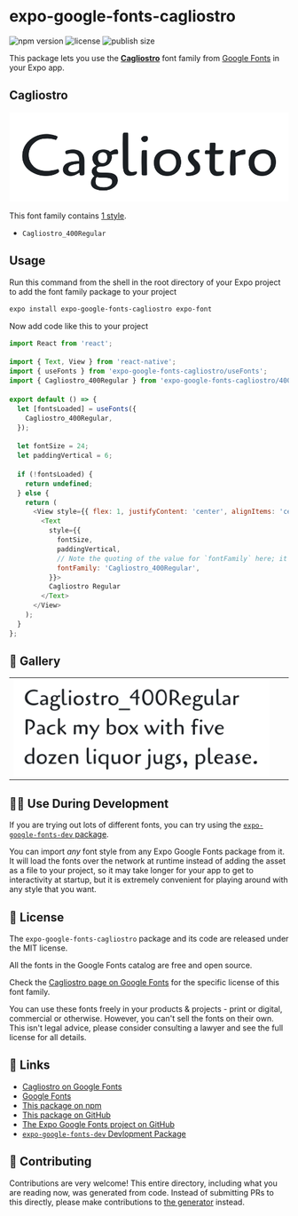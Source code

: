 # expo-google-fonts-cagliostro

![npm version](https://flat.badgen.net/npm/v/expo-google-fonts-cagliostro)
![license](https://flat.badgen.net/github/license/expo/google-fonts)
![publish size](https://flat.badgen.net/packagephobia/install/expo-google-fonts-cagliostro)

This package lets you use the [**Cagliostro**](https://fonts.google.com/specimen/Cagliostro) font family from [Google Fonts](https://fonts.google.com/) in your Expo app.

## Cagliostro

![Cagliostro](./font-family.png)

This font family contains [1 style](#-gallery).

- `Cagliostro_400Regular`

## Usage

Run this command from the shell in the root directory of your Expo project to add the font family package to your project
```sh
expo install expo-google-fonts-cagliostro expo-font
```

Now add code like this to your project
```js
import React from 'react';

import { Text, View } from 'react-native';
import { useFonts } from 'expo-google-fonts-cagliostro/useFonts';
import { Cagliostro_400Regular } from 'expo-google-fonts-cagliostro/400Regular';

export default () => {
  let [fontsLoaded] = useFonts({
    Cagliostro_400Regular,
  });

  let fontSize = 24;
  let paddingVertical = 6;

  if (!fontsLoaded) {
    return undefined;
  } else {
    return (
      <View style={{ flex: 1, justifyContent: 'center', alignItems: 'center' }}>
        <Text
          style={{
            fontSize,
            paddingVertical,
            // Note the quoting of the value for `fontFamily` here; it expects a string!
            fontFamily: 'Cagliostro_400Regular',
          }}>
          Cagliostro Regular
        </Text>
      </View>
    );
  }
};

```

## 🔡 Gallery


||||
|-|-|-|
|![Cagliostro_400Regular](.//400Regular/Cagliostro_400Regular.ttf.png)||||


## 👩‍💻 Use During Development

If you are trying out lots of different fonts, you can try using the [`expo-google-fonts-dev` package](https://github.com/freeboub/google-fonts/tree/master/font-packages/dev#readme).

You can import *any* font style from any Expo Google Fonts package from it. It will load the fonts
over the network at runtime instead of adding the asset as a file to your project, so it may take longer
for your app to get to interactivity at startup, but it is extremely convenient
for playing around with any style that you want.

## 📖 License

The `expo-google-fonts-cagliostro` package and its code are released under the MIT license.

All the fonts in the Google Fonts catalog are free and open source.

Check the [Cagliostro page on Google Fonts](https://fonts.google.com/specimen/Cagliostro) for the specific license of this font family.

You can use these fonts freely in your products & projects - print or digital, commercial or otherwise. However, you can't sell the fonts on their own. This isn't legal advice, please consider consulting a lawyer and see the full license for all details.

## 🔗 Links

- [Cagliostro on Google Fonts](https://fonts.google.com/specimen/Cagliostro)
- [Google Fonts](https://fonts.google.com/)
- [This package on npm](https://www.npmjs.com/package/expo-google-fonts-cagliostro)
- [This package on GitHub](https://github.com/freeboub/google-fonts/tree/master/font-packages/cagliostro)
- [The Expo Google Fonts project on GitHub](https://github.com/freeboub/google-fonts)
- [`expo-google-fonts-dev` Devlopment Package](https://github.com/freeboub/google-fonts/tree/master/font-packages/dev)

## 🤝 Contributing

Contributions are very welcome! This entire directory, including what you are reading now, was generated from code. Instead of submitting PRs to this directly, please make contributions to [the generator](https://github.com/freeboub/google-fonts/tree/master/packages/generator) instead.
